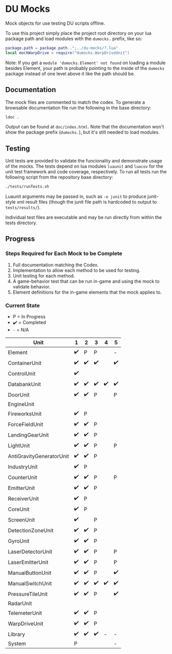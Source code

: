 # DU Mocks

Mock objects for use testing DU scripts offline.

To use this project simply place the project root directory on your lua package path and load modules with the `dumocks.` prefix, like so:

```lua
package.path = package.path..";../du-mocks/?.lua"
local mockWarpDrive = require("dumocks.WarpDriveUnit")
```

Note: If you get a `module 'dumocks.Element' not found` on loading a module besides Element, your path is probably pointing to the inside of the `dumocks` package instead of one level above it like the path should be.

## Documentation

The mock files are commented to match the codex. To generate a browsable documentation file run the following in the base directory:

```sh
ldoc .
```

Output can be found at `doc/index.html`. Note that the documentation won't show the package prefix (`dumocks.`), but it's still needed to load modules.

## Testing

Unit tests are provided to validate the funcionality and demonstrate usage of the mocks. The tests depend on lua modules `luaunit` and `luacov` for the unit test framework and code coverage, respectively. To run all tests run the following script from the repository base directory:

```sh
./tests/runTests.sh
```

Luaunit arguments may be passed in, such as `-o junit` to produce junit-style xml result files (though the junit file path is hardcoded to output to `tests/results/`).

Individual test files are executable and may be run directly from within the tests directory.

## Progress

### Steps Required for Each Mock to be Complete

1. Full documentation matching the Codex.
2. Implementation to allow each method to be used for testing.
3. Unit testing for each method.
4. A game-behavior test that can be run in-game and using the mock to validate behavior.
5. Element definitions for the in-game elements that the mock applies to.

### Current State

* P = In Progress
* :heavy_check_mark: = Completed
* `-` = N/A

| Unit | 1 | 2 | 3 | 4 | 5 |
| ---- | - | - | - | - | - |
| Element | :heavy_check_mark: | P | P | | - |
| ContainerUnit | :heavy_check_mark: | :heavy_check_mark: | :heavy_check_mark: | | :heavy_check_mark: |
| ControlUnit | :heavy_check_mark: | | | | |
| DatabankUnit | :heavy_check_mark: | :heavy_check_mark: | :heavy_check_mark: | :heavy_check_mark: | :heavy_check_mark: |
| DoorUnit | :heavy_check_mark: | :heavy_check_mark: | P | | P |
| EngineUnit | | | | | |
| FireworksUnit | :heavy_check_mark: | P | | | |
| ForceFieldUnit | :heavy_check_mark: | :heavy_check_mark: | P | | |
| LandingGearUnit | :heavy_check_mark: | :heavy_check_mark: | P | | |
| LightUnit | :heavy_check_mark: | :heavy_check_mark: | P | | P |
| AntiGravityGeneratorUnit | :heavy_check_mark: | :heavy_check_mark: | P | | |
| IndustryUnit | :heavy_check_mark: | P | | | |
| CounterUnit | :heavy_check_mark: | :heavy_check_mark: | P | | P |
| EmitterUnit | :heavy_check_mark: | :heavy_check_mark: | P | | |
| ReceiverUnit | :heavy_check_mark: | P | | | |
| CoreUnit | :heavy_check_mark: | P | | | |
| ScreenUnit | :heavy_check_mark: | | P | | |
| DetectionZoneUnit | :heavy_check_mark: | :heavy_check_mark: | P | | |
| GyroUnit | :heavy_check_mark: | :heavy_check_mark: | P | | |
| LaserDetectorUnit | :heavy_check_mark: | :heavy_check_mark: | P | | P |
| LaserEmitterUnit | :heavy_check_mark: | :heavy_check_mark: | P | | P |
| ManualButtonUnit | :heavy_check_mark: | :heavy_check_mark: | P | | :heavy_check_mark: |
| ManualSwitchUnit | :heavy_check_mark: | :heavy_check_mark: | :heavy_check_mark: | :heavy_check_mark: | :heavy_check_mark: |
| PressureTileUnit | :heavy_check_mark: | :heavy_check_mark: | P | | :heavy_check_mark: |
| RadarUnit | | | | | |
| TelemeterUnit | :heavy_check_mark: | :heavy_check_mark: | P | | |
| WarpDriveUnit | :heavy_check_mark: | :heavy_check_mark: | P | | |
| Library | :heavy_check_mark: | :heavy_check_mark: | :heavy_check_mark: | - | - |
| System | P | | | | - |
